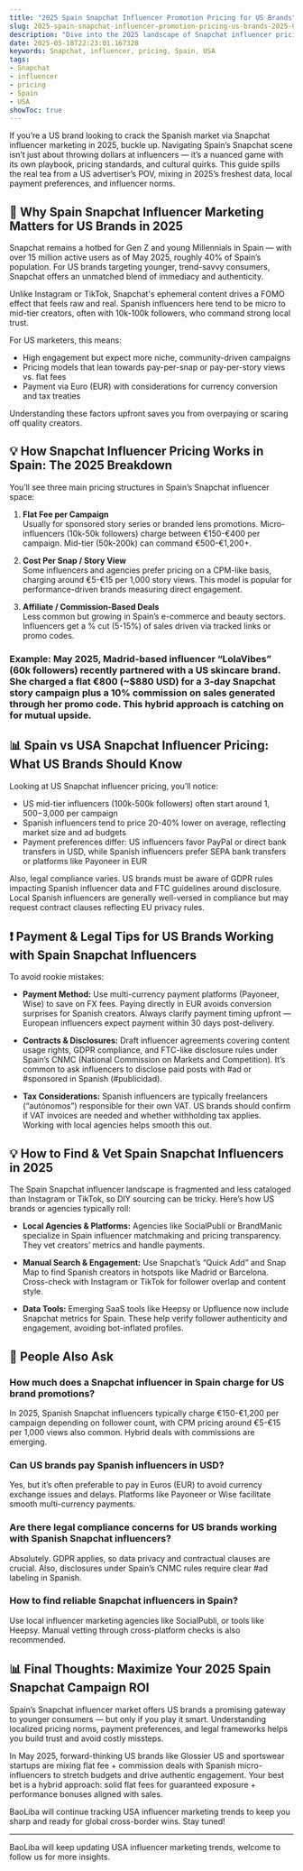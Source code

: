 ```yaml
---
title: "2025 Spain Snapchat Influencer Promotion Pricing for US Brands"
slug: 2025-spain-snapchat-influencer-promotion-pricing-us-brands-2025-05-18
description: "Dive into the 2025 landscape of Snapchat influencer pricing in Spain tailored for US brands. Get practical insights on pricing models, local influencer culture, payment methods, and legal nuances to boost your cross-border campaigns effectively."
date: 2025-05-18T22:23:01.167328
keywords: Snapchat, influencer, pricing, Spain, USA
tags:
- Snapchat
- influencer
- pricing
- Spain
- USA
showToc: true
---
```


If you’re a US brand looking to crack the Spanish market via Snapchat influencer marketing in 2025, buckle up. Navigating Spain’s Snapchat scene isn’t just about throwing dollars at influencers — it’s a nuanced game with its own playbook, pricing standards, and cultural quirks. This guide spills the real tea from a US advertiser’s POV, mixing in 2025’s freshest data, local payment preferences, and influencer norms.

## 📢 Why Spain Snapchat Influencer Marketing Matters for US Brands in 2025

Snapchat remains a hotbed for Gen Z and young Millennials in Spain — with over 15 million active users as of May 2025, roughly 40% of Spain’s population. For US brands targeting younger, trend-savvy consumers, Snapchat offers an unmatched blend of immediacy and authenticity.

Unlike Instagram or TikTok, Snapchat's ephemeral content drives a FOMO effect that feels raw and real. Spanish influencers here tend to be micro to mid-tier creators, often with 10k-100k followers, who command strong local trust.

For US marketers, this means:

- High engagement but expect more niche, community-driven campaigns  
- Pricing models that lean towards pay-per-snap or pay-per-story views vs. flat fees  
- Payment via Euro (EUR) with considerations for currency conversion and tax treaties  

Understanding these factors upfront saves you from overpaying or scaring off quality creators.

## 💡 How Snapchat Influencer Pricing Works in Spain: The 2025 Breakdown

You’ll see three main pricing structures in Spain’s Snapchat influencer space:

1. **Flat Fee per Campaign**  
   Usually for sponsored story series or branded lens promotions. Micro-influencers (10k-50k followers) charge between €150-€400 per campaign. Mid-tier (50k-200k) can command €500-€1,200+.  

2. **Cost Per Snap / Story View**  
   Some influencers and agencies prefer pricing on a CPM-like basis, charging around €5-€15 per 1,000 story views. This model is popular for performance-driven brands measuring direct engagement.

3. **Affiliate / Commission-Based Deals**  
   Less common but growing in Spain’s e-commerce and beauty sectors. Influencers get a % cut (5-15%) of sales driven via tracked links or promo codes.

### Example: May 2025, Madrid-based influencer “LolaVibes” (60k followers) recently partnered with a US skincare brand. She charged a flat €800 (~$880 USD) for a 3-day Snapchat story campaign plus a 10% commission on sales generated through her promo code. This hybrid approach is catching on for mutual upside.

## 📊 Spain vs USA Snapchat Influencer Pricing: What US Brands Should Know

Looking at US Snapchat influencer pricing, you’ll notice:

- US mid-tier influencers (100k-500k followers) often start around $1,500-$3,000 per campaign  
- Spanish influencers tend to price 20-40% lower on average, reflecting market size and ad budgets  
- Payment preferences differ: US influencers favor PayPal or direct bank transfers in USD, while Spanish influencers prefer SEPA bank transfers or platforms like Payoneer in EUR  

Also, legal compliance varies. US brands must be aware of GDPR rules impacting Spanish influencer data and FTC guidelines around disclosure. Local Spanish influencers are generally well-versed in compliance but may request contract clauses reflecting EU privacy rules.

## ❗ Payment & Legal Tips for US Brands Working with Spain Snapchat Influencers

To avoid rookie mistakes:

- **Payment Method:** Use multi-currency payment platforms (Payoneer, Wise) to save on FX fees. Paying directly in EUR avoids conversion surprises for Spanish creators. Always clarify payment timing upfront — European influencers expect payment within 30 days post-delivery.  

- **Contracts & Disclosures:** Draft influencer agreements covering content usage rights, GDPR compliance, and FTC-like disclosure rules under Spain’s CNMC (National Commission on Markets and Competition). It’s common to ask influencers to disclose paid posts with #ad or #sponsored in Spanish (#publicidad).  

- **Tax Considerations:** Spanish influencers are typically freelancers (“autónomos”) responsible for their own VAT. US brands should confirm if VAT invoices are needed and whether withholding tax applies. Working with local agencies helps smooth this out.

## 💡 How to Find & Vet Spain Snapchat Influencers in 2025

The Spain Snapchat influencer landscape is fragmented and less cataloged than Instagram or TikTok, so DIY sourcing can be tricky. Here’s how US brands or agencies typically roll:

- **Local Agencies & Platforms:** Agencies like SocialPubli or BrandManic specialize in Spain influencer matchmaking and pricing transparency. They vet creators’ metrics and handle payments.  

- **Manual Search & Engagement:** Use Snapchat’s “Quick Add” and Snap Map to find Spanish creators in hotspots like Madrid or Barcelona. Cross-check with Instagram or TikTok for follower overlap and content style.  

- **Data Tools:** Emerging SaaS tools like Heepsy or Upfluence now include Snapchat metrics for Spain. These help verify follower authenticity and engagement, avoiding bot-inflated profiles.

## 📢 People Also Ask

### How much does a Snapchat influencer in Spain charge for US brand promotions?

In 2025, Spanish Snapchat influencers typically charge €150-€1,200 per campaign depending on follower count, with CPM pricing around €5-€15 per 1,000 views also common. Hybrid deals with commissions are emerging.

### Can US brands pay Spanish influencers in USD?

Yes, but it’s often preferable to pay in Euros (EUR) to avoid currency exchange issues and delays. Platforms like Payoneer or Wise facilitate smooth multi-currency payments.

### Are there legal compliance concerns for US brands working with Spanish Snapchat influencers?

Absolutely. GDPR applies, so data privacy and contractual clauses are crucial. Also, disclosures under Spain’s CNMC rules require clear #ad labeling in Spanish.

### How to find reliable Snapchat influencers in Spain?

Use local influencer marketing agencies like SocialPubli, or tools like Heepsy. Manual vetting through cross-platform checks is also recommended.

## 📊 Final Thoughts: Maximize Your 2025 Spain Snapchat Campaign ROI

Spain’s Snapchat influencer market offers US brands a promising gateway to younger consumers — but only if you play it smart. Understanding localized pricing norms, payment preferences, and legal frameworks helps you build trust and avoid costly missteps.

In May 2025, forward-thinking US brands like Glossier US and sportswear startups are mixing flat fee + commission deals with Spanish micro-influencers to stretch budgets and drive authentic engagement. Your best bet is a hybrid approach: solid flat fees for guaranteed exposure + performance bonuses aligned with sales.

BaoLiba will continue tracking USA influencer marketing trends to keep you sharp and ready for global cross-border wins. Stay tuned!

---

BaoLiba will keep updating USA influencer marketing trends, welcome to follow us for more insights.